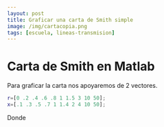 ```yaml
---
layout: post
title: Graficar una carta de Smith simple
image: /img/cartacopia.png
tags: [escuela, lineas-transmision]
---
```


Carta de Smith en Matlab
============
Para graficar la carta nos apoyaremos de 2 vectores.

~~~matlab
r=[0 .2 .4 .6 .8 1 1.5 3 10 50];
x=[.1 .3 .5 .7 1 1.4 2 4 10 50];
~~~

Donde 

